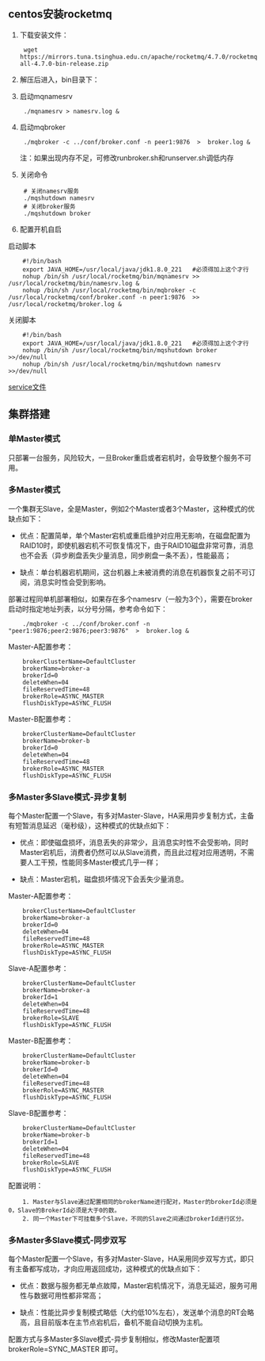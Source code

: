 ## centos安装rocketmq

1. 下载安装文件：

        wget https://mirrors.tuna.tsinghua.edu.cn/apache/rocketmq/4.7.0/rocketmq-all-4.7.0-bin-release.zip

2. 解压后进入，bin目录下：


3. 启动mqnamesrv

        ./mqnamesrv > namesrv.log &

4. 启动mqbroker

        ./mqbroker -c ../conf/broker.conf -n peer1:9876  >  broker.log &

    注：如果出现内存不足，可修改runbroker.sh和runserver.sh调低内存

5. 关闭命令
        
        # 关闭namesrv服务
        ./mqshutdown namesrv
        # 关闭broker服务
        ./mqshutdown broker

6. 配置开机自启

启动脚本

        #!/bin/bash
        export JAVA_HOME=/usr/local/java/jdk1.8.0_221   #必须得加上这个才行
        nohup /bin/sh /usr/local/rocketmq/bin/mqnamesrv >> /usr/local/rocketmq/bin/namesrv.log &
        nohup /bin/sh /usr/local/rocketmq/bin/mqbroker -c /usr/local/rocketmq/conf/broker.conf -n peer1:9876  >>  /usr/local/rocketmq/broker.log &

关闭脚本

        #!/bin/bash
        export JAVA_HOME=/usr/local/java/jdk1.8.0_221   #必须得加上这个才行
        nohup /bin/sh /usr/local/rocketmq/bin/mqshutdown broker >>/dev/null
        nohup /bin/sh /usr/local/rocketmq/bin/mqshutdown namesrv >>/dev/null

[service文件](rocketmq.service)


## 集群搭建

### 单Master模式

只部署一台服务，风险较大，一旦Broker重启或者宕机时，会导致整个服务不可用。

### 多Master模式

一个集群无Slave，全是Master，例如2个Master或者3个Master，这种模式的优缺点如下：

- 优点：配置简单，单个Master宕机或重启维护对应用无影响，在磁盘配置为RAID10时，即使机器宕机不可恢复情况下，由于RAID10磁盘非常可靠，消息也不会丢（异步刷盘丢失少量消息，同步刷盘一条不丢），性能最高；

- 缺点：单台机器宕机期间，这台机器上未被消费的消息在机器恢复之前不可订阅，消息实时性会受到影响。

部署过程同单机部署相似，如果存在多个namesrv（一般为3个），需要在broker启动时指定地址列表，以分号分隔，参考命令如下：

        ./mqbroker -c ../conf/broker.conf -n "peer1:9876;peer2:9876;peer3:9876"  >  broker.log &

Master-A配置参考：

        brokerClusterName=DefaultCluster
        brokerName=broker-a
        brokerId=0
        deleteWhen=04
        fileReservedTime=48
        brokerRole=ASYNC_MASTER
        flushDiskType=ASYNC_FLUSH

Master-B配置参考：

        brokerClusterName=DefaultCluster
        brokerName=broker-b
        brokerId=0
        deleteWhen=04
        fileReservedTime=48
        brokerRole=ASYNC_MASTER
        flushDiskType=ASYNC_FLUSH


### 多Master多Slave模式-异步复制

每个Master配置一个Slave，有多对Master-Slave，HA采用异步复制方式，主备有短暂消息延迟（毫秒级），这种模式的优缺点如下：

- 优点：即使磁盘损坏，消息丢失的非常少，且消息实时性不会受影响，同时Master宕机后，消费者仍然可以从Slave消费，而且此过程对应用透明，不需要人工干预，性能同多Master模式几乎一样；

- 缺点：Master宕机，磁盘损坏情况下会丢失少量消息。

Master-A配置参考：

        brokerClusterName=DefaultCluster
        brokerName=broker-a
        brokerId=0
        deleteWhen=04
        fileReservedTime=48
        brokerRole=ASYNC_MASTER
        flushDiskType=ASYNC_FLUSH

Slave-A配置参考：

        brokerClusterName=DefaultCluster
        brokerName=broker-a
        brokerId=1
        deleteWhen=04
        fileReservedTime=48
        brokerRole=SLAVE
        flushDiskType=ASYNC_FLUSH

Master-B配置参考：

        brokerClusterName=DefaultCluster
        brokerName=broker-b
        brokerId=0
        deleteWhen=04
        fileReservedTime=48
        brokerRole=ASYNC_MASTER
        flushDiskType=ASYNC_FLUSH


Slave-B配置参考：

        brokerClusterName=DefaultCluster
        brokerName=broker-b
        brokerId=1
        deleteWhen=04
        fileReservedTime=48
        brokerRole=SLAVE
        flushDiskType=ASYNC_FLUSH

配置说明：

        1. Master与Slave通过配置相同的brokerName进行配对，Master的brokerId必须是0，Slave的BrokerId必须是大于0的数。
        2. 同一个Master下可挂载多个Slave，不同的Slave之间通过brokerId进行区分。


### 多Master多Slave模式-同步双写

每个Master配置一个Slave，有多对Master-Slave，HA采用同步双写方式，即只有主备都写成功，才向应用返回成功，这种模式的优缺点如下：

- 优点：数据与服务都无单点故障，Master宕机情况下，消息无延迟，服务可用性与数据可用性都非常高；

- 缺点：性能比异步复制模式略低（大约低10%左右），发送单个消息的RT会略高，且目前版本在主节点宕机后，备机不能自动切换为主机。

配置方式与多Master多Slave模式-异步复制相似，修改Master配置项 brokerRole=SYNC_MASTER 即可。 